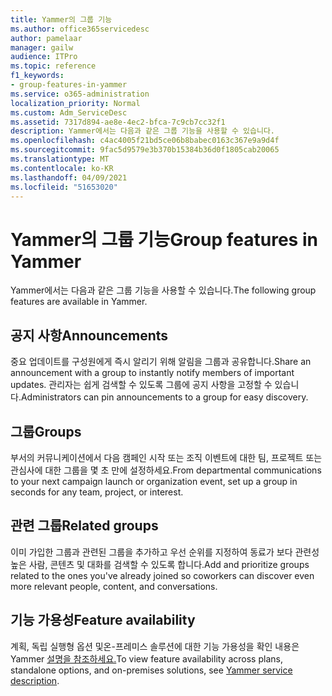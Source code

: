 ```yaml
---
title: Yammer의 그룹 기능
ms.author: office365servicedesc
author: pamelaar
manager: gailw
audience: ITPro
ms.topic: reference
f1_keywords:
- group-features-in-yammer
ms.service: o365-administration
localization_priority: Normal
ms.custom: Adm_ServiceDesc
ms.assetid: 7317d894-ae8e-4ec2-bfca-7c9cb7cc32f1
description: Yammer에서는 다음과 같은 그룹 기능을 사용할 수 있습니다.
ms.openlocfilehash: c4ac4005f21bd5ce06b8babec0163c367e9a9d4f
ms.sourcegitcommit: 9fac5d9579e3b370b15384b36d0f1805cab20065
ms.translationtype: MT
ms.contentlocale: ko-KR
ms.lasthandoff: 04/09/2021
ms.locfileid: "51653020"
---
```

# <a name="group-features-in-yammer"></a><span data-ttu-id="0ddb5-103">Yammer의 그룹 기능</span><span class="sxs-lookup"><span data-stu-id="0ddb5-103">Group features in Yammer</span></span>

<span data-ttu-id="0ddb5-104">Yammer에서는 다음과 같은 그룹 기능을 사용할 수 있습니다.</span><span class="sxs-lookup"><span data-stu-id="0ddb5-104">The following group features are available in Yammer.</span></span>
  
## <a name="announcements"></a><span data-ttu-id="0ddb5-105">공지 사항</span><span class="sxs-lookup"><span data-stu-id="0ddb5-105">Announcements</span></span>

<span data-ttu-id="0ddb5-106">중요 업데이트를 구성원에게 즉시 알리기 위해 알림을 그룹과 공유합니다.</span><span class="sxs-lookup"><span data-stu-id="0ddb5-106">Share an announcement with a group to instantly notify members of important updates.</span></span> <span data-ttu-id="0ddb5-107">관리자는 쉽게 검색할 수 있도록 그룹에 공지 사항을 고정할 수 있습니다.</span><span class="sxs-lookup"><span data-stu-id="0ddb5-107">Administrators can pin announcements to a group for easy discovery.</span></span>
  
## <a name="groups"></a><span data-ttu-id="0ddb5-108">그룹</span><span class="sxs-lookup"><span data-stu-id="0ddb5-108">Groups</span></span>

<span data-ttu-id="0ddb5-109">부서의 커뮤니케이션에서 다음 캠페인 시작 또는 조직 이벤트에 대한 팀, 프로젝트 또는 관심사에 대한 그룹을 몇 초 만에 설정하세요.</span><span class="sxs-lookup"><span data-stu-id="0ddb5-109">From departmental communications to your next campaign launch or organization event, set up a group in seconds for any team, project, or interest.</span></span>
  
## <a name="related-groups"></a><span data-ttu-id="0ddb5-110">관련 그룹</span><span class="sxs-lookup"><span data-stu-id="0ddb5-110">Related groups</span></span>

<span data-ttu-id="0ddb5-111">이미 가입한 그룹과 관련된 그룹을 추가하고 우선 순위를 지정하여 동료가 보다 관련성 높은 사람, 콘텐츠 및 대화를 검색할 수 있도록 합니다.</span><span class="sxs-lookup"><span data-stu-id="0ddb5-111">Add and prioritize groups related to the ones you've already joined so coworkers can discover even more relevant people, content, and conversations.</span></span>
  
## <a name="feature-availability"></a><span data-ttu-id="0ddb5-112">기능 가용성</span><span class="sxs-lookup"><span data-stu-id="0ddb5-112">Feature availability</span></span>

<span data-ttu-id="0ddb5-113">계획, 독립 실행형 옵션 및온-프레미스 솔루션에 대한 기능 가용성을 확인 내용은 Yammer [설명을 참조하세요.](yammer-service-description.md)</span><span class="sxs-lookup"><span data-stu-id="0ddb5-113">To view feature availability across plans, standalone options, and on-premises solutions, see [Yammer service description](yammer-service-description.md).</span></span>
  
